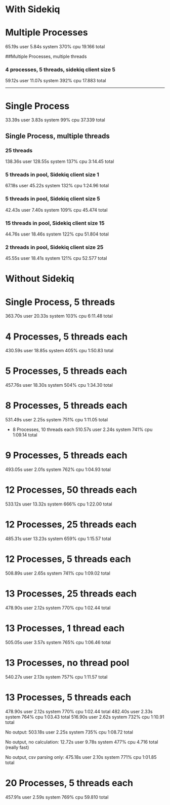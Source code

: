 # With Sidekiq

  # Multiple Processes
  65.19s user 5.84s system 370% cpu 19.166 total

  ##Multiple Processes, multiple threads

  ### 4 processes, 5 threads, sidekiq client size 5
  59.12s user 11.07s system 392% cpu 17.883 total

  ---

  # Single Process
  33.39s user 3.83s system 99% cpu 37.339 total

  ## Single Process, multiple threads
  ### 25 threads
  138.36s user 128.55s system 137% cpu 3:14.45 total

  ### 5 threads in pool, Sidekiq client size 1
  67.18s user 45.22s system 132% cpu 1:24.96 total

  ### 5 threads in pool, Sidekiq client size 5
  42.43s user 7.40s system 109% cpu 45.474 total

  ### 15 threads in pool, Sidekiq client size 15
  44.76s user 18.46s system 122% cpu 51.804 total

  ### 2 threads in pool, Sidekiq client size 25
  45.55s user 18.41s system 121% cpu 52.577 total

# Without Sidekiq

  # Single Process, 5 threads
  363.70s user 20.33s system 103% cpu 6:11.48 total

  # 4 Processes, 5 threads each
  430.59s user 18.85s system 405% cpu 1:50.83 total

  # 5 Processes, 5 threads each
  457.76s user 18.30s system 504% cpu 1:34.30 total

  # 8 Processes, 5 threads each
  531.49s user 2.25s system 751% cpu 1:11.05 total

  * 8 Processes, 10 threads each
  510.57s user 2.24s system 741% cpu 1:09.14 total

  # 9 Processes, 5 threads each
  493.05s user 2.01s system 762% cpu 1:04.93 total

  # 12 Processes, 50 threads each
  533.12s user 13.32s system 666% cpu 1:22.00 total

  # 12 Processes, 25 threads each
  485.31s user 13.23s system 659% cpu 1:15.57 total

  # 12 Processes, 5 threads each
  508.89s user 2.65s system 741% cpu 1:09.02 total

  # 13 Processes, 25 threads each
  478.90s user 2.12s system 770% cpu 1:02.44 total

  # 13 Processes, 1 thread each
  505.05s user 3.57s system 765% cpu 1:06.46 total

  # 13 Processes, no thread pool
  540.27s user 2.13s system 757% cpu 1:11.57 total


  # 13 Processes, 5 threads each
  478.90s user 2.12s system 770% cpu 1:02.44 total
  482.40s user 2.33s system 764% cpu 1:03.43 total
  516.90s user 2.62s system 732% cpu 1:10.91 total

  No output:
    503.18s user 2.25s system 735% cpu 1:08.72 total

  No output, no calculation:
    12.72s user 9.78s system 477% cpu 4.716 total (really fast)

  No output, csv parsing only:
    475.18s user 2.10s system 771% cpu 1:01.85 total

  # 20 Processes, 5 threads each
  457.91s user 2.59s system 769% cpu 59.810 total
